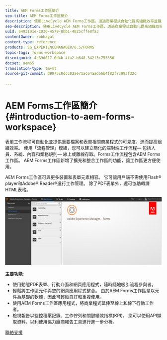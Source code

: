 ```yaml
---
title: AEM Forms工作區簡介
seo-title: AEM Forms工作區簡介
description: 使用LiveCycle AEM Forms工作區，透過商業程式自動化提高組織效率並建立無紙化辦公室。
seo-description: 使用LiveCycle AEM Forms工作區，透過商業程式自動化提高組織效率並建立無紙化辦公室。
uuid: 6493101e-1030-4579-8bb1-4825cffe8fa3
contentOwner: robhagat
content-type: reference
products: SG_EXPERIENCEMANAGER/6.5/FORMS
topic-tags: forms-workspace
discoiquuid: 4c89d017-0d4b-4fa2-b648-342f3c755350
docset: aem65
translation-type: tm+mt
source-git-commit: d9975c0dcc02ae71ac64aadb6b4f82f7c993f32c

---
```



# AEM Forms工作區簡介{#introduction-to-aem-forms-workspace}

表單工作流程可自動化並提供重要檔案和表單相關商業程式的可見度，進而提高組織效率。 使用「流程管理」模組，您可以建立簡化的端對端工作流程— 包括人員、系統、內容和業務規則— 線上或離線存取。Forms工作流程包含AEM Forms工作區。 AEM Forms工作區新增了擴充和整合工作區的功能，讓工作區更方便使用。

AEM Forms工作區可與更多裝置和表單元素相容。 它可讓用戶端不需使用Flash® player和Adobe® Reader®進行工作管理。 除了PDF表單外，還可協助轉譯HTML表格。

![html-ws](assets/html-ws.png)

**主要功能**:

* 使用動態PDF表單、行動介面和網頁應用程式，隨時隨地吸引流程參與者。
* 輕鬆將工作區元件與您的網頁應用程式整合。 由於AEM Forms工作區是以元件為基礎的軟體，因此可輕鬆自訂和重複使用。
* 使用AEM Forms工作區應用程式，將商業程式延伸至線上和線下行動工作者。
* 檢視報告以監控積壓記錄、工作佇列和關鍵績效指標(KPI)。 您可以使用API擷取資料，以利使用協力廠商報告工具進行進一步分析。

[聯絡支援](https://www.adobe.com/account/sign-in.supportportal.html)
